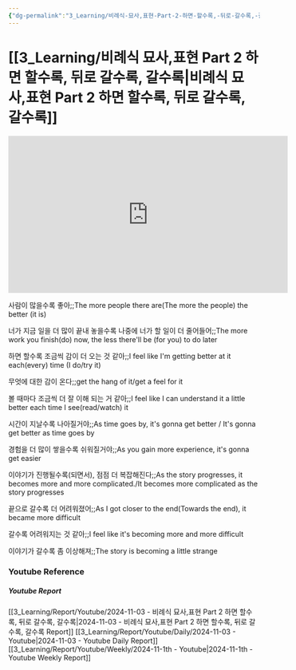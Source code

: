 ```yaml
---
{"dg-permalink":"3_Learning/비례식-묘사,표현-Part-2-하면-할수록,-뒤로-갈수록,-갈수록","dg-note-icon":"english","created-date":"2024-11-03 8:24:27 am","date":"2024-11-03","type":"youtube","tags":["youtube","english","flashcards"],"aliases":null,"youtuber":"빨모쌤","channelName":"라이브 아카데미","link":"https://www.youtube.com/watch?v=tj2nk6da_Sg","img":"https://img.youtube.com/vi/tj2nk6da_Sg/0.jpg","dg-publish":true,"permalink":"/3_Learning/비례식-묘사,표현-Part-2-하면-할수록,-뒤로-갈수록,-갈수록/","dgPassFrontmatter":true,"noteIcon":"english"}
---
```


# [[3_Learning/비례식 묘사,표현 Part 2 하면 할수록, 뒤로 갈수록, 갈수록\|비례식 묘사,표현 Part 2 하면 할수록, 뒤로 갈수록, 갈수록]]


<div class="container-root"><span></span></div><div><div class="container-root"><iframe width="560" height="315" src="https://www.youtube.com/embed/tj2nk6da_Sg" title="YouTube video player" frameborder="0" allow="accelerometer; autoplay; clipboard-write; encrypted-media; gyroscope; picture-in-picture; web-share" allowfullscreen=""></iframe></div></div>

사람이 많을수록 좋아;;The more people there are(The more the people) the better (it is)
<!--SR:!2025-01-30,46,290-->
너가 지금 일을 더 많이 끝내 놓을수록 나중에 너가 할 일이 더 줄어들어;;The more work you finish(do) now, the less there'll be (for you) to do later
<!--SR:!2025-01-11,31,230-->

하면 할수록 조금씩 감이 더 오는 것 같아;;I feel like I'm getting better at it each(every) time (I do/try it)
<!--SR:!2025-01-28,19,224-->
무엇에 대한 감이 온다;;get the hang of it/get a feel for it
<!--SR:!2025-01-04,20,250-->
볼 때마다 조금씩 더 잘 이해 되는 거 같아;;I feel like I can understand it a little better each time I see(read/watch) it
<!--SR:!2024-12-16,5,190-->

시간이 지날수록 나아질거야;;As time goes by, it's gonna get better / It's gonna get better as time goes by
<!--SR:!2025-04-03,84,284-->
경험을 더 많이 쌓을수록 쉬워질거야;;As you gain more experience, it's gonna get easier
<!--SR:!2025-01-19,5,190-->
이야기가 진행될수록(되면서), 점점 더 복잡해진다;;As the story progresses, it becomes more and more complicated./It becomes more complicated as the story progresses
<!--SR:!2025-01-18,12,250-->
끝으로 갈수록 더 어려워졌어;;As I got closer to the end(Towards the end), it became more difficult
<!--SR:!2025-03-26,76,270-->

갈수록 어려워지는 것 같아;;I feel like it's becoming more and more difficult
<!--SR:!2025-01-15,35,270-->
이야기가 갈수록 좀 이상해져;;The story is becoming a little strange
<!--SR:!2025-01-22,16,210-->










### Youtube Reference
##### Youtube Report
[[3_Learning/Report/Youtube/2024-11-03 - 비례식 묘사,표현 Part 2 하면 할수록, 뒤로 갈수록, 갈수록\|2024-11-03 - 비례식 묘사,표현 Part 2 하면 할수록, 뒤로 갈수록, 갈수록 Report]]
[[3_Learning/Report/Youtube/Daily/2024-11-03 - Youtube\|2024-11-03 - Youtube Daily Report]]
[[3_Learning/Report/Youtube/Weekly/2024-11-1th - Youtube\|2024-11-1th - Youtube Weekly Report]]

